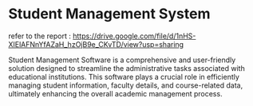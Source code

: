 # Student Management System

refer to the report : https://drive.google.com/file/d/1nHS-XIElAFNnYfAZaH_hzOjB9e_CKvTD/view?usp=sharing

Student Management Software is a comprehensive and user-friendly solution designed to streamline the administrative tasks associated with educational institutions. 
This software plays a crucial role in efficiently managing student information, faculty details, and course-related data, ultimately enhancing the overall academic management process.
